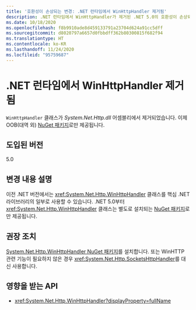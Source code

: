 ```yaml
---
title: '호환성이 손상되는 변경: .NET 런타임에서 WinHttpHandler 제거됨'
description: .NET 런타임에서 WinHttpHandler가 제거된 .NET 5.0의 호환성이 손상되는 변경에 대해 알아봅니다.
ms.date: 10/18/2020
ms.openlocfilehash: f8b9910ade8d459133791a23704d624a91cc5dff
ms.sourcegitcommit: d8020797a6657d0fbbdff362b80300815f682f94
ms.translationtype: HT
ms.contentlocale: ko-KR
ms.lasthandoff: 11/24/2020
ms.locfileid: "95759687"
---
```

# <a name="winhttphandler-removed-from-net-runtime"></a>.NET 런타임에서 WinHttpHandler 제거됨

`WinHttpHandler` 클래스가 *System.Net.Http.dll* 어셈블리에서 제거되었습니다. 이제 OOB(대역 외) [NuGet 패키지](https://www.nuget.org/packages/System.Net.Http.WinHttpHandler/)로만 제공됩니다.

## <a name="version-introduced"></a>도입된 버전

5.0

## <a name="change-description"></a>변경 내용 설명

이전 .NET 버전에서는 <xref:System.Net.Http.WinHttpHandler> 클래스를 핵심 .NET 라이브러리의 일부로 사용할 수 있습니다. .NET 5.0부터 <xref:System.Net.Http.WinHttpHandler> 클래스는 별도로 설치되는 [NuGet 패키지](https://www.nuget.org/packages/System.Net.Http.WinHttpHandler/)로만 제공됩니다.

## <a name="recommended-action"></a>권장 조치

[System.Net.Http.WinHttpHandler NuGet 패키지](https://www.nuget.org/packages/System.Net.Http.WinHttpHandler/)를 설치합니다. 또는 WinHTTP 관련 기능이 필요하지 않은 경우 <xref:System.Net.Http.SocketsHttpHandler>를 대신 사용합니다.

## <a name="affected-apis"></a>영향을 받는 API

- <xref:System.Net.Http.WinHttpHandler?displayProperty=fullName>

<!--

### Affected APIs

- `T:System.Net.Http.WinHttpHandler`

### Category

Networking

-->
